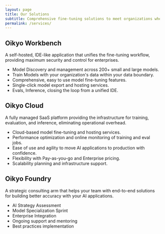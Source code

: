 ```yaml
---
layout: page
title: Our Solutions
subtitle: Comprehensive fine-tuning solutions to meet organizations where they are and scale to production-ready artificial intelligence initiatives
permalink: /services/
---
```


<div class="service-section" markdown="1">

## Oikyo Workbench

A self-hosted, IDE-like application that unifies the fine-tuning workflow, providing maximum security and control for enterprises.

- Model Discovery and management across 200+ small and large models.
- Train Models with your organization's data within your data boundary.   
- Comprehensive, easy to use model fine-tuning features.
- Single-click model export and hosting services. 
- Evals, Inference, closing the loop from a unified IDE.

</div>

<div class="service-section" markdown="1">

## Oikyo Cloud

A fully managed SaaS platform providing the infrastructure for training, evaluation, and inference, eliminating operational overhead.

- Cloud-based model fine-tuning and hosting services.
- Performance optimization and online monitoring of training and eval jobs.
- Ease of use and agility to move AI applications to production with confidence. 
- Flexibility with Pay-as-you-go and Enterprise pricing.
- Scalability planning and infrastructure support.

</div>

<div class="service-section" markdown="1">

## Oikyo Foundry

A strategic consulting arm that helps your team with end-to-end solutions for building better accuracy with your AI applications.

- AI Strategy Assessment
- Model Specialization Sprint
- Enterprise Integration
- Ongoing support and mentoring
- Best practices implementation

</div>

